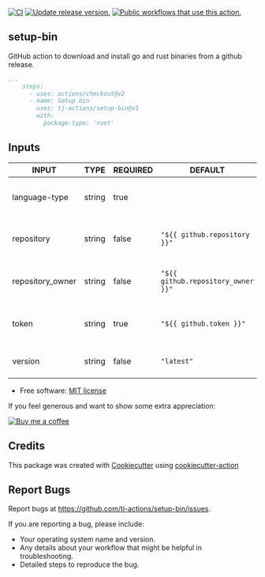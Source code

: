 [![CI](https://github.com/tj-actions/setup-bin/workflows/CI/badge.svg)](https://github.com/tj-actions/setup-bin/actions?query=workflow%3ACI)
[![Update release version.](https://github.com/tj-actions/setup-bin/workflows/Update%20release%20version./badge.svg)](https://github.com/tj-actions/setup-bin/actions?query=workflow%3A%22Update+release+version.%22)
[![Public workflows that use this action.](https://img.shields.io/endpoint?url=https%3A%2F%2Fused-by.vercel.app%2Fapi%2Fgithub-actions%2Fused-by%3Faction%3Dtj-actions%2Fsetup-bin%26badge%3Dtrue)](https://github.com/search?o=desc\&q=tj-actions+setup-bin+path%3A.github%2Fworkflows+language%3AYAML\&s=\&type=Code)

## setup-bin

GitHub action to download and install go and rust binaries from a github release.

```yaml
...
    steps:
      - uses: actions/checkout@v2
      - name: Setup bin
        uses: tj-actions/setup-bin@v1
        with:
          package-type: 'rust'
```

## Inputs

<!-- AUTO-DOC-INPUT:START - Do not remove or modify this section -->

|      INPUT       |  TYPE  | REQUIRED |              DEFAULT               |                      DESCRIPTION                       |
|------------------|--------|----------|------------------------------------|--------------------------------------------------------|
|  language-type   | string |   true   |                                    | Language type of package to<br>install: `rust` or `go` |
|    repository    | string |  false   |    `"${{ github.repository }}"`    |       Repository where the binary is<br>located        |
| repository\_owner | string |  false   | `"${{ github.repository_owner }}"` |    Repository owner where the binary<br>is located     |
|      token       | string |   true   |      `"${{ github.token }}"`       |          GITHUB\_TOKEN or a Repo scoped<br>PAT          |
|     version      | string |  false   |             `"latest"`             |          Version of the binary to<br>install           |

<!-- AUTO-DOC-INPUT:END -->

*   Free software: [MIT license](LICENSE)

If you feel generous and want to show some extra appreciation:

[![Buy me a coffee][buymeacoffee-shield]][buymeacoffee]

[buymeacoffee]: https://www.buymeacoffee.com/jackton1

[buymeacoffee-shield]: https://www.buymeacoffee.com/assets/img/custom_images/orange_img.png

## Credits

This package was created with [Cookiecutter](https://github.com/cookiecutter/cookiecutter) using [cookiecutter-action](https://github.com/tj-actions/cookiecutter-action)

## Report Bugs

Report bugs at https://github.com/tj-actions/setup-bin/issues.

If you are reporting a bug, please include:

*   Your operating system name and version.
*   Any details about your workflow that might be helpful in troubleshooting.
*   Detailed steps to reproduce the bug.
